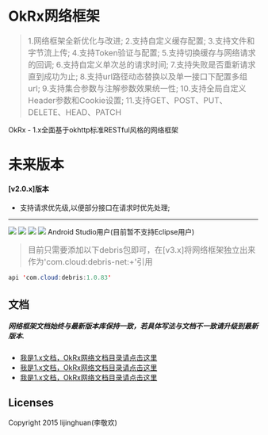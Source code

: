 # OkRx网络框架
> <font color=gray size=3>1.网络框架全新优化与改进;</font>
<font color=gray size=3>2.支持自定义缓存配置;</font>
<font color=gray size=3>3.支持文件和字节流上传;</font> 
<font color=gray size=3>4.支持Token验证与配置;</font>
<font color=gray size=3>5.支持切换缓存与网络请求的回调;</font>
<font color=gray size=3>6.支持自定义单次总的请求时间;</font>
<font color=gray size=3>7.支持失败是否重新请求直到成功为止;</font>
<font color=gray size=3>8.支持url路径动态替换以及单一接口下配置多组url;</font>
<font color=gray size=3>9.支持集合参数与注解参数效果统一性;</font>
<font color=gray size=3>10.支持全局自定义Header参数和Cookie设置;</font>
<font color=gray size=3>11.支持GET、POST、PUT、DELETE、HEAD、PATCH</font>

OkRx - 1.x全面基于okhttp标准RESTful风格的网络框架
# 未来版本
#### [v2.0.x]版本
* 支持请求优先级,以便部分接口在请求时优先处理;

-------
[![](https://img.shields.io/badge/API-14%2B-brightgreen.svg?style=flat)](https://android-arsenal.com/api?level=14) [![](https://img.shields.io/badge/platform-android-brightgreen.svg)](https://developer.android.com/index.html) [![](https://img.shields.io/badge/%E4%BD%9C%E8%80%85-lijinghuan-orange.svg)](https://github.com/smart005)
[![](https://img.shields.io/badge/RxDebris-v1.0.x-orange.svg)](https://github.com/smart005/RxDebris)
Android Studio用户(目前暂不支持Eclipse用户)
><font color=gray size=3>目前只需要添加以下debris包即可，在[v3.x]将网络框架独立出来作为'com.cloud:debris-net:+'引用</font>

```java
api 'com.cloud:debris:1.0.83'
```
文档
--
##### 网络框架文档始终与最新版本库保持一致，若具体写法与文档不一致请升级到最新版本.
* [我是1.x文档，OkRx网络文档目录请点击这里](docs/okrx-net-document-dir.md)
* [我是1.x文档，OkRx网络文档目录请点击这里](docs/okrx-net-document-dir.md)
* [我是1.x文档，OkRx网络文档目录请点击这里](docs/okrx-net-document-dir.md)

Licenses
--
Copyright 2015 lijinghuan(李敬欢)